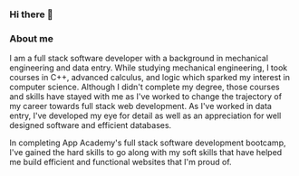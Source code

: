 ### Hi there 👋
### About me
I am a full stack software developer with a background in mechanical engineering and data entry.
While studying mechanical engineering, I took courses in C++, advanced calculus, and logic which sparked my interest in computer science. Although I didn't complete my degree, those courses and skills have stayed with me as I've worked to change the trajectory of my career towards full stack web development. As I've worked in data entry, I've developed my eye for detail as well as an appreciation for well designed software and efficient databases.

In completing App Academy's full stack software development bootcamp, I've gained the hard skills to go along with my soft skills that have helped me build efficient and functional websites that I'm proud of.

<!--
**mocemmy/mocemmy** is a ✨ _special_ ✨ repository because its `README.md` (this file) appears on your GitHub profile.

Here are some ideas to get you started:

- 🔭 I’m currently working on ...
- 🌱 I’m currently learning ...
- 👯 I’m looking to collaborate on ...
- 🤔 I’m looking for help with ...
- 💬 Ask me about ...
- 📫 How to reach me: ...
- 😄 Pronouns: ...
- ⚡ Fun fact: ...
-->
